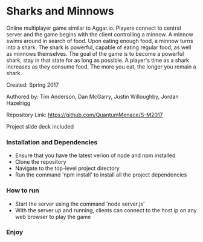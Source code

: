 # Sharks and Minnows
Online multiplayer game similar to Aggar.io. Players connect to central server and the game begins with the client controlling a minnow. A minnow swims around in search of food. Upon eating enough food, a minnow turns into a shark. The shark is powerful, capable of eating regular food, as well as minnows themselves. The goal of the game is to become a powerful shark, stay in that state for as long as possible. A player's time as a shark increases as they consume food. The more you eat, the longer you remain a shark.

Created: Spring 2017

Authored by: Tim Anderson, Dan McGarry, Justin Willoughby, Jordan Hazelrigg

Repository Link: https://github.com/QuantumMenace/S-M2017

Project slide deck included

### Installation and Dependencies
- Ensure that you have the latest verion of node and npm installed
- Clone the repository
- Navigate to the top-level project directory
- Run the command 'npm install' to install all the project dependencies

### How to run
- Start the server using the command 'node server.js'
- With the server up and running, clients can connect to the host ip on any web browser to play the game

### Enjoy
